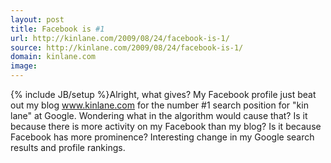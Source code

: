```yaml
---
layout: post
title: Facebook is #1
url: http://kinlane.com/2009/08/24/facebook-is-1/
source: http://kinlane.com/2009/08/24/facebook-is-1/
domain: kinlane.com
image: 
---
```

{% include JB/setup %}Alright, what gives? My Facebook profile just beat out my blog www.kinlane.com for the number #1 search position for "kin lane" at Google. Wondering what in the algorithm would cause that? Is it because there is more activity on my Facebook than my blog? Is it because Facebook has more prominence? Interesting change in my Google search results and profile rankings.